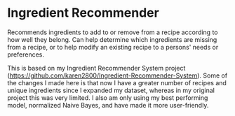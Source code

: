 # Ingredient Recommender
Recommends ingredients to add to or remove from a recipe according to how well they belong. Can help determine which ingredients are missing from a recipe, or to help modify an existing recipe to a persons' needs or preferences.

This is based on my Ingredient Recommender System project (https://github.com/karen2800/Ingredient-Recommender-System). Some of the changes I made here is that now I have a greater number of recipes and unique ingredients since I expanded my dataset, whereas in my original project this was very limited. I also am only using my best performing model, normalized Naive Bayes, and have made it more user-friendly.
